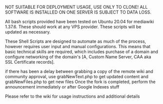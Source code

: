 NOT SUITABLE FOR DEPLOYMENT USAGE, USE ONLY TO CLONE! ALL SOFTWARE IS INSTALLED ON ONE SERVER IS SUBJECT TO DATA LOSS.

All bash scripts provided have been tested on Ubuntu 20.04 for mediawiki 1.37.6. These should work at any VPS provider. These scripts will be updated as necessary.

These Shell Scripts are designed to automate as much of the process, however requires user input and manual configurations. This means that basic technical skills are required, which includes purchase of a domain and configure networking of the domain's [A, Custom Name Server, CAA  aka SSL Certificate records].

if there has been a delay between grabbing a copy of the remote wiki and community approval, use grabNewText.php to get updated content and grabNewFiles.php to get new files
Once the fork is completed, perform the announcement immediately or after Google Indexes stuff

Please refer to the wiki for usage instructions and additional details
